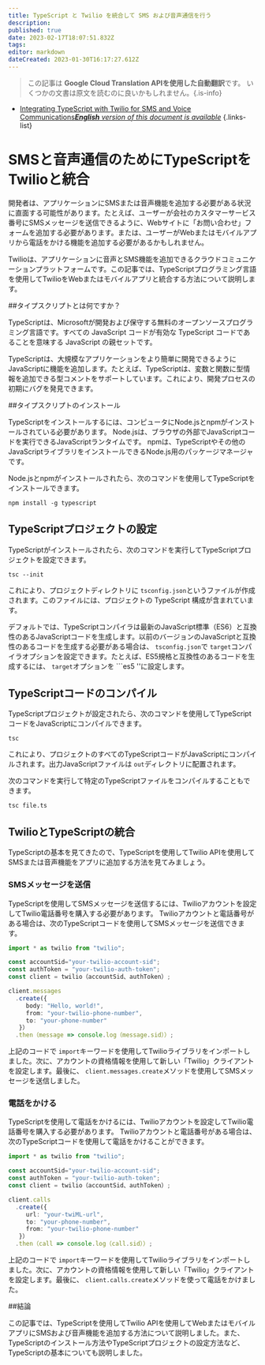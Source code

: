 ```yaml
---
title: TypeScript と Twilio を統合して SMS および音声通信を行う
description: 
published: true
date: 2023-02-17T18:07:51.832Z
tags: 
editor: markdown
dateCreated: 2023-01-30T16:17:27.612Z
---
```


> この記事は **Google Cloud Translation APIを使用した自動翻訳**です。
いくつかの文書は原文を読むのに良いかもしれません。{.is-info}
- [Integrating TypeScript with Twilio for SMS and Voice Communications***English** version of this document is available*](/en/Knowledge-base/TypeScript/integrating-typescript-with-twilio-for-sms-and-voice-communications)
{.links-list}


# SMSと音声通信のためにTypeScriptをTwilioと統合

開発者は、アプリケーションにSMSまたは音声機能を追加する必要がある状況に直面する可能性があります。たとえば、ユーザーが会社のカスタマーサービス番号にSMSメッセージを送信できるように、Webサイトに「お問い合わせ」フォームを追加する必要があります。または、ユーザーがWebまたはモバイルアプリから電話をかける機能を追加する必要があるかもしれません。

Twilioは、アプリケーションに音声とSMS機能を追加できるクラウドコミュニケーションプラットフォームです。この記事では、TypeScriptプログラミング言語を使用してTwilioをWebまたはモバイルアプリと統合する方法について説明します。

##タイプスクリプトとは何ですか？

TypeScriptは、Microsoftが開発および保守する無料のオープンソースプログラミング言語です。すべての JavaScript コードが有効な TypeScript コードであることを意味する JavaScript の親セットです。

TypeScriptは、大規模なアプリケーションをより簡単に開発できるようにJavaScriptに機能を追加します。たとえば、TypeScriptは、変数と関数に型情報を追加できる型コメントをサポートしています。これにより、開発プロセスの初期にバグを発見できます。

##タイプスクリプトのインストール

TypeScriptをインストールするには、コンピュータにNode.jsとnpmがインストールされている必要があります。 Node.jsは、ブラウザの外部でJavaScriptコードを実行できるJavaScriptランタイムです。 npmは、TypeScriptやその他のJavaScriptライブラリをインストールできるNode.js用のパッケージマネージャです。

Node.jsとnpmがインストールされたら、次のコマンドを使用してTypeScriptをインストールできます。

```
npm install -g typescript
```

## TypeScriptプロジェクトの設定

TypeScriptがインストールされたら、次のコマンドを実行してTypeScriptプロジェクトを設定できます。

```
tsc --init
```

これにより、プロジェクトディレクトリに `tsconfig.json`というファイルが作成されます。このファイルには、プロジェクトの TypeScript 構成が含まれています。

デフォルトでは、TypeScriptコンパイラは最新のJavaScript標準（ES6）と互換性のあるJavaScriptコードを生成します。以前のバージョンのJavaScriptと互換性のあるコードを生成する必要がある場合は、 `tsconfig.json`で `target`コンパイラオプションを設定できます。たとえば、ES5規格と互換性のあるコードを生成するには、 `target`オプションを ```es5 ''に設定します。

## TypeScriptコードのコンパイル

TypeScriptプロジェクトが設定されたら、次のコマンドを使用してTypeScriptコードをJavaScriptにコンパイルできます。

```
tsc
```

これにより、プロジェクトのすべてのTypeScriptコードがJavaScriptにコンパイルされます。出力JavaScriptファイルは `out`ディレクトリに配置されます。

次のコマンドを実行して特定のTypeScriptファイルをコンパイルすることもできます。

```
tsc file.ts
```

## TwilioとTypeScriptの統合

TypeScriptの基本を見てきたので、TypeScriptを使用してTwilio APIを使用してSMSまたは音声機能をアプリに追加する方法を見てみましょう。

### SMSメッセージを送信

TypeScriptを使用してSMSメッセージを送信するには、Twilioアカウントを設定してTwilio電話番号を購入する必要があります。 Twilioアカウントと電話番号がある場合は、次のTypeScriptコードを使用してSMSメッセージを送信できます。

```typescript
import * as twilio from "twilio";

const accountSid="your-twilio-account-sid";
const authToken = "your-twilio-auth-token";
const client = twilio（accountSid、authToken）;

client.messages
  .create({
     body: "Hello, world!",
     from: "your-twilio-phone-number",
     to: "your-phone-number"
   }）
  .then（message => console.log（message.sid））;
```

上記のコードで `import`キーワードを使用してTwilioライブラリをインポートしました。次に、アカウントの資格情報を使用して新しい「Twilio」クライアントを設定します。最後に、 `client.messages.create`メソッドを使用してSMSメッセージを送信しました。

### 電話をかける

TypeScriptを使用して電話をかけるには、Twilioアカウントを設定してTwilio電話番号を購入する必要があります。 Twilioアカウントと電話番号がある場合は、次のTypeScriptコードを使用して電話をかけることができます。

```typescript
import * as twilio from "twilio";

const accountSid="your-twilio-account-sid";
const authToken = "your-twilio-auth-token";
const client = twilio（accountSid、authToken）;

client.calls
  .create({
     url: "your-twiML-url",
     to: "your-phone-number",
     from: "your-twilio-phone-number"
   }）
  .then（call => console.log（call.sid））;
```

上記のコードで `import`キーワードを使用してTwilioライブラリをインポートしました。次に、アカウントの資格情報を使用して新しい「Twilio」クライアントを設定します。最後に、 `client.calls.create`メソッドを使って電話をかけました。

##結論

この記事では、TypeScriptを使用してTwilio APIを使用してWebまたはモバイルアプリにSMSおよび音声機能を追加する方法について説明しました。また、TypeScriptのインストール方法やTypeScriptプロジェクトの設定方法など、TypeScriptの基本についても説明しました。